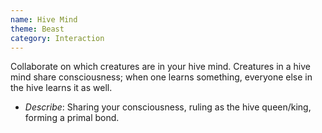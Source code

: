 ```yaml
---
name: Hive Mind
theme: Beast
category: Interaction
---
```


Collaborate on which creatures are in your hive mind. Creatures in a hive mind share consciousness; when one learns something, everyone else in the hive learns it as well.

* *Describe*: Sharing your consciousness, ruling as the hive queen/king, forming a primal bond.